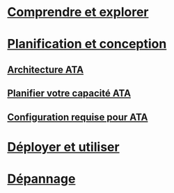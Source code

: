 # [Comprendre et explorer](/advanced-threat-analytics/understand-explore/what-is-ata)
# [Planification et conception](ata-capacity-planning.md)
## [Architecture ATA](ata-architecture.md)
## [Planifier votre capacité ATA](ata-capacity-planning.md)
## [Configuration requise pour ATA](ata-prerequisites.md)
# [Déployer et utiliser](/advanced-threat-analytics/deploy-use/install-ata)
# [Dépannage](/advanced-threat-analytics/troubleshoot/troubleshooting-ata-using-logs)


<!--HONumber=May16_HO1-->



